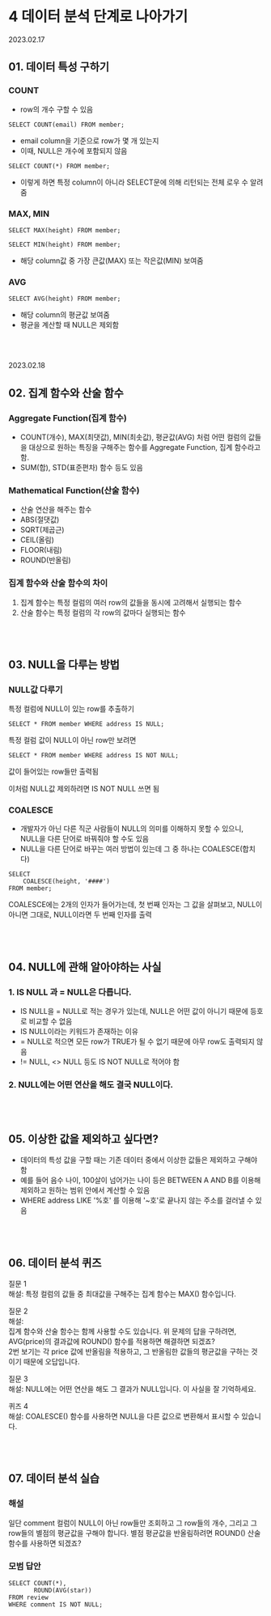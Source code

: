 # 4 데이터 분석 단계로 나아가기

2023.02.17

## 01. 데이터 특성 구하기

### COUNT
- row의 개수 구할 수 있음
```MySQL
SELECT COUNT(email) FROM member;
```
- email column을 기준으로 row가 몇 개 있는지  
- 이때, NULL은 개수에 포함되지 않음
```MySQL
SELECT COUNT(*) FROM member;
```
- 이렇게 하면 특정 column이 아니라 SELECT문에 의해 리턴되는 전체 로우 수 알려줌

### MAX, MIN
```MySQL
SELECT MAX(height) FROM member;
```
```MySQL
SELECT MIN(height) FROM member;
```
- 해당 column값 중 가장 큰값(MAX) 또는 작은값(MIN) 보여줌

### AVG
```MySQL
SELECT AVG(height) FROM member;
```
- 해당 column의 평균값 보여줌
- 평균을 계산할 때 NULL은 제외함

<br/><br/>

2023.02.18

## 02. 집계 함수와 산술 함수

### Aggregate Function(집계 함수)
- COUNT(개수), MAX(최댓값), MIN(최솟값), 평균값(AVG) 처럼 어떤 컬럼의 값들을 대상으로 원하는 특징을 구해주는 함수를 Aggregate Function, 집계 함수라고 함.
- SUM(합), STD(표준편차) 함수 등도 있음

### Mathematical Function(산술 함수)
- 산술 연산을 해주는 함수
- ABS(절댓값)
- SQRT(제곱근)
- CEIL(올림)
- FLOOR(내림)
- ROUND(반올림)

### 집계 함수와 산술 함수의 차이
1. 집계 함수는 특정 컬럼의 여러 row의 값들을 동시에 고려해서 실행되는 함수
2. 산술 함수는 특정 컬럼의 각 row의 값마다 실행되는 함수

<br/><br/>

## 03. NULL을 다루는 방법

### NULL값 다루기
특정 컬럼에 NULL이 있는 row를 추출하기
```MySQL
SELECT * FROM member WHERE address IS NULL;
```

특정 컬럼 값이 NULL이 아닌 row만 보려면
```MySQL
SELECT * FROM member WHERE address IS NOT NULL;
```
값이 들어있는 row들만 출력됨  

이처럼 NULL값 제외하려면 IS NOT NULL 쓰면 됨

### COALESCE
- 개발자가 아닌 다른 직군 사람들이 NULL의 의미를 이해하지 못할 수 있으니, NULL을 다른 단어로 바꿔줘야 할 수도 있음
- NULL을 다른 단어로 바꾸는 여러 방법이 있는데 그 중 하나는 COALESCE(합치다)
```MySQL
SELECT
    COALESCE(height, '####')
FROM member;
```
COALESCE에는 2개의 인자가 들어가는데, 첫 번째 인자는 그 값을 살펴보고, NULL이 아니면 그대로, NULL이라면 두 번째 인자를 출력

<br/><br/>

## 04. NULL에 관해 알아야하는 사실
### 1. IS NULL 과 = NULL은 다릅니다.
- IS NULL을 = NULL로 적는 경우가 있는데, NULL은 어떤 값이 아니기 때문에 등호로 비교할 수 없음  
- IS NULL이라는 키워드가 존재하는 이유  
- = NULL로 적으면 모든 row가 TRUE가 될 수 없기 때문에 아무 row도 출력되지 않음
- != NULL, <> NULL 등도 IS NOT NULL로 적어야 함

### 2. NULL에는 어떤 연산을 해도 결국 NULL이다.

<br/><br/>

## 05. 이상한 값을 제외하고 싶다면?
- 데이터의 특성 값을 구할 때는 기존 데이터 중에서 이상한 값들은 제외하고 구해야 함  
- 예를 들어 음수 나이, 100살이 넘어가는 나이 등은 BETWEEN A AND B를 이용해 제외하고 원하는 범위 안에서 계산할 수 있음
- WHERE address LIKE '%호' 를 이용해 '~호'로 끝나지 않는 주소를 걸러낼 수 있음

<br/><br/>

## 06. 데이터 분석 퀴즈

질문 1  
해설: 특정 컬럼의 값들 중 최대값을 구해주는 집계 함수는 MAX() 함수입니다.

질문 2  
해설:  
집계 함수와 산술 함수는 함께 사용할 수도 있습니다. 위 문제의 답을 구하려면, AVG(price)의 결과값에 ROUND() 함수를 적용하면 해결하면 되겠죠?  
2번 보기는 각 price 값에 반올림을 적용하고, 그 반올림한 값들의 평균값을 구하는 것이기 때문에 오답입니다.

질문 3  
해설: NULL에는 어떤 연산을 해도 그 결과가 NULL입니다. 이 사실을 잘 기억하세요.

퀴즈 4  
해설: COALESCE() 함수를 사용하면 NULL을 다른 값으로 변환해서 표시할 수 있습니다.

<br/><br/>

## 07. 데이터 분석 실습
### 해설
일단 comment 컬럼이 NULL이 아닌 row들만 조회하고 그 row들의 개수, 그리고 그 row들의 별점의 평균값을 구해야 합니다. 별점 평균값을 반올림하려면 ROUND() 산술 함수를 사용하면 되겠죠?

### 모범 답안
```MySQL
SELECT COUNT(*),
       ROUND(AVG(star)) 
FROM review 
WHERE comment IS NOT NULL; 
```
